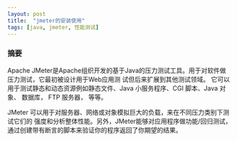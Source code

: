 ```yaml
---
layout: post
title:  "jmeter的安装使用"
tags: [java, jmeter, 性能测试]
---
```

### 摘要
Apache JMeter是Apache组织开发的基于Java的压力测试工具。用于对软件做压力测试，它最初被设计用于Web应用测 试但后来扩展到其他测试领域。 它可以用于测试静态和动态资源例如静态文件、Java 小服务程序、CGI 脚本、Java 对象、 数据库， FTP 服务器， 等等。
<!--excerpt-->
JMeter 可以用于对服务器、网络或对象模拟巨大的负载，来在不同压力类别下测试它们的 强度和分析整体性能。另外，JMeter能够对应用程序做功能/回归测试，通过创建带有断言的脚本来验证你的程序返回了你期望的结果。
